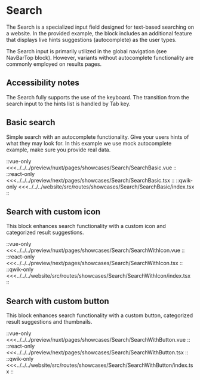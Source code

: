 # Search

The Search is a specialized input field designed for text-based searching on a website. In the provided example, the block includes an additional feature that displays live hints suggestions (autocomplete) as the user types.

The Search input is primarily utilized in the global navigation (see NavBarTop block). However, variants without autocomplete functionality are commonly employed on results pages.

## Accessibility notes

The Search fully supports the use of the keyboard. The transition from the search input to the hints list is handled by Tab key.

## Basic search

Simple search with an autocomplete functionality. Give your users hints of what they may look for. In this example we use mock autocomplete example, make sure you provide real data.

<Showcase showcase-name="Search/SearchBasic" style="min-height: 350px">

::vue-only
<<<../../../preview/nuxt/pages/showcases/Search/SearchBasic.vue
::
::react-only
<<<../../../preview/next/pages/showcases/Search/SearchBasic.tsx
::
::qwik-only
<<<../../../website/src/routes/showcases/Search/SearchBasic/index.tsx
::

</Showcase>

## Search with custom icon

This block enhances search functionality with a custom icon and categorized result suggestions.

<Showcase showcase-name="Search/SearchWithIcon" style="min-height: 500px">

::vue-only
<<<../../../preview/nuxt/pages/showcases/Search/SearchWithIcon.vue
::
::react-only
<<<../../../preview/next/pages/showcases/Search/SearchWithIcon.tsx
::
::qwik-only
<<<../../../website/src/routes/showcases/Search/SearchWithIcon/index.tsx
::

</Showcase>

## Search with custom button

This block enhances search functionality with a custom button, categorized result suggestions and thumbnails.

<Showcase showcase-name="Search/SearchWithButton" style="min-height: 500px">

::vue-only
<<<../../../preview/nuxt/pages/showcases/Search/SearchWithButton.vue
::
::react-only
<<<../../../preview/next/pages/showcases/Search/SearchWithButton.tsx
::
::qwik-only
<<<../../../website/src/routes/showcases/Search/SearchWithButton/index.tsx
::

</Showcase>
